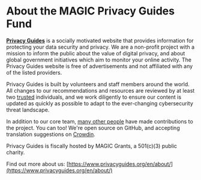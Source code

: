 # About the MAGIC Privacy Guides Fund

[**Privacy Guides**](https://www.privacyguides.org/en/) is a socially motivated website that provides information for protecting your data security and privacy. We are a non-profit project with a mission to inform the public about the value of digital privacy, and about global government initiatives which aim to monitor your online activity. The Privacy Guides website is free of advertisements and not affiliated with any of the listed providers.

Privacy Guides is built by volunteers and staff members around the world. All changes to our recommendations and resources are reviewed by at least two [trusted](https://discuss.privacyguides.net/u?group=team&order=solutions&period=all) individuals, and we work diligently to ensure our content is updated as quickly as possible to adapt to the ever-changing cybersecurity threat landscape.

In addition to our core team, [many other people](about/contributors.md) have made contributions to the project. You can too! We're open source on GitHub, and accepting translation suggestions on [Crowdin](https://crowdin.com/project/privacyguides).

Privacy Guides is fiscally hosted by MAGIC Grants, a 501(c)(3) public charity.

Find out more about us: [https://www.privacyguides.org/en/about/](https://www.privacyguides.org/en/about/)
